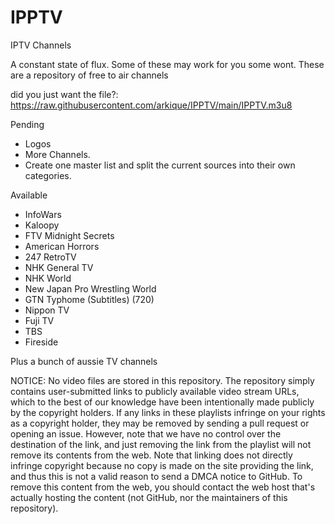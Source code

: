 # IPPTV
IPTV Channels

A constant state of flux. Some of these may work for you some wont.
These are a repository of free to air channels

did you just want the file?: https://raw.githubusercontent.com/arkique/IPPTV/main/IPPTV.m3u8



Pending
- Logos
- More Channels.
- Create one master list and split the current sources into their own categories.

Available
- InfoWars
- Kaloopy
- FTV Midnight Secrets
- American Horrors
- 247 RetroTV
- NHK General TV
- NHK World
- New Japan Pro Wrestling World
- GTN Typhome (Subtitles) (720)
- Nippon TV
- Fuji TV
- TBS
- Fireside

Plus a bunch of aussie TV channels


NOTICE:
No video files are stored in this repository. The repository simply contains user-submitted links to publicly available video stream URLs, which to the best of our knowledge have been intentionally made publicly by the copyright holders. If any links in these playlists infringe on your rights as a copyright holder, they may be removed by sending a pull request or opening an issue. However, note that we have no control over the destination of the link, and just removing the link from the playlist will not remove its contents from the web. Note that linking does not directly infringe copyright because no copy is made on the site providing the link, and thus this is not a valid reason to send a DMCA notice to GitHub. To remove this content from the web, you should contact the web host that's actually hosting the content (not GitHub, nor the maintainers of this repository).

